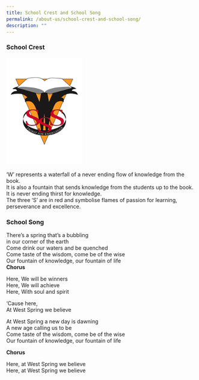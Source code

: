 ```yaml
---
title: School Crest and School Song
permalink: /about-us/school-crest-and-school-song/
description: ""
---
```

### **School Crest**

<img style="width:40%;height:50%" src="/images/Homepage/WEST-SPRING-SEC-transparent-bg.png">

‘W’ represents a waterfall of a never ending flow of knowledge from the book.   
It is also a fountain that sends knowledge from the students up to the book.  
It is never ending thirst for knowledge.  
The three ‘S’ are in red and symbolise flames of passion for learning, perseverance and excellence.

### **School Song**                                                                             
There’s a spring that’s a bubbling  
in our corner of the earth  
Come drink our waters and be quenched  
Come taste of the wisdom, come be of the wise  
Our fountain of knowledge, our fountain of life
                                       
**Chorus**

Here, We will be winners  
Here, We will achieve  
Here, With soul and spirit

‘Cause here,  
At West Spring we believe

At West Spring a new day is dawning  
A new age calling us to be  
Come taste of the wisdom, come be of the wise  
Our fountain of knowledge, our fountain of life  
 
 **Chorus**

Here, at West Spring  we believe  
Here, at West Spring  we believe